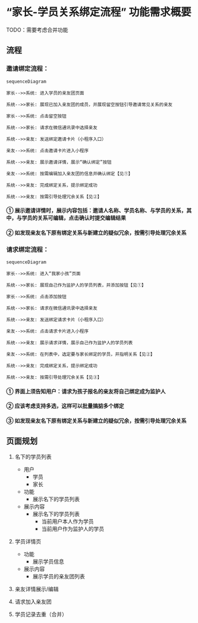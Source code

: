 # “家长-学员关系绑定流程” 功能需求概要

TODO：需要考虑合并功能

## 流程

### 邀请绑定流程：

```mermaid
sequenceDiagram

家长-->>系统: 进入学员的亲友团页面

系统-->>家长: 展现已加入亲友团的成员，并展现留空按钮引导邀请常见关系的亲友

家长-->>系统: 点击留空按钮

系统-->>家长: 请求在微信通讯录中选择亲友

系统-->>亲友: 发送绑定邀请卡片（小程序入口）

亲友-->>系统: 点击邀请卡片进入小程序

系统-->>亲友: 展示邀请详情，展示“确认绑定”按钮

亲友-->>系统: 按需编辑加入亲友团的信息并确认绑定【见①】

系统-->>亲友: 完成绑定关系，提示绑定成功

系统-->>亲友: 按需引导处理冗余关系【见②】

```

#### ① 展示邀请详情时，展示内容包括：邀请人名称、学员名称、与学员的关系，其中，与学员的关系可编辑，点击确认时提交编辑结果

#### ② 如发现亲友名下原有绑定关系与新建立的疑似冗余，按需引导处理冗余关系

### 请求绑定流程：

```mermaid
sequenceDiagram

家长-->>系统: 进入“我家小孩”页面

系统-->>家长: 展现自己作为监护人的学员列表，并添加按钮【见①】

家长-->>系统: 点击添加按钮

系统-->>家长: 请求在微信通讯录中选择亲友

系统-->>亲友: 发送绑定请求卡片（小程序入口）

亲友-->>系统: 点击请求卡片进入小程序

系统-->>亲友: 展示请求详情，展示自己作为监护人的学员列表

亲友-->>系统: 在列表中，选定要与家长绑定的学员，并指明关系【见②】

系统-->>亲友: 完成绑定关系，提示绑定成功

系统-->>亲友: 按需引导处理冗余关系【见③】

```

#### ① 界面上须告知用户：请求为孩子报名的亲友将自己绑定成为监护人

#### ② 应该考虑支持多选，这样可以批量搞掂多个绑定

#### ③ 如发现亲友名下原有绑定关系与新建立的疑似冗余，按需引导处理冗余关系

## 页面规划

1. 名下的学员列表
	* 用户
		* 学员
		* 家长
	* 功能
		* 展示名下的学员列表
	* 展示内容
		* 展示名下的学员列表
			* 当前用户本人作为学员
			* 当前用户作为监护人的学员

2. 学员详情页
	* 功能
		* 展示学员信息
	* 展示内容
		* 展示学员的亲友团列表

3. 亲友详情展示/编辑

4. 请求加入亲友团

5. 学员记录去重（合并）
<!--stackedit_data:
eyJoaXN0b3J5IjpbMTM0MTQyNjkyMywtMTQ0Mzg3MDE3MywtMT
E2MDQ0MzQ5MSw5MDMxNDc3NywtMTc3MTE1OTk3MiwxODAyNTI4
ODA0LC0xOTY3MTE2MjksLTgxNTEwNDYsLTM1OTA4MTYzLC0xND
I3NDUxMTEyLC0xMzgxODAwMjcsLTE1ODEyNTQ1MDMsMTg1ODk4
MzI4MSwtMTkxNjgwNDQ1MywxNzU3NzE4Nzk3LDExMDA3NjA3Nj
UsLTIwMjE3Njk4NDAsMTA4NzU4NDA3NCw3MjQzMjI3LDUzODAy
Mzg5Ml19
-->